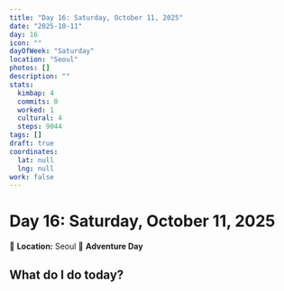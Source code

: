 ```yaml
---
title: "Day 16: Saturday, October 11, 2025"
date: "2025-10-11"
day: 16
icon: ""
dayOfWeek: "Saturday"
location: "Seoul"
photos: []
description: ""
stats:
  kimbap: 4
  commits: 0
  worked: 1
  cultural: 4
  steps: 9044
tags: []
draft: true
coordinates:
  lat: null
  lng: null
work: false
---
```

# Day 16: Saturday, October 11, 2025

📍 **Location:** Seoul
🎒 **Adventure Day**

## What do I do today?



